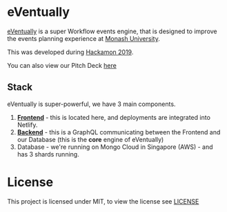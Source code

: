 # eVentually

[eVentually](https://eventually-alpha.netlify.com) is a super Workflow events engine, that is designed to improve the events planning experience at [Monash University](https://monash.edu).

This was developed during [Hackamon 2019](https://monash.edu/students/hackamon).

You can also view our Pitch Deck [here](https://github.com/hackamon2019/pitch-deck/pitch.pdf)

## Stack

eVentually is super-powerful, we have 3 main components.

1. [**Frontend**](https://githubcom/hackamon2019/frontend) - this is located here, and deployments are integrated into Netlify.
2. [**Backend**](https://github.com/hackamon2019/backend) - this is a GraphQL communicating between the Frontend and our Database (this is the **core** engine of eVentually)
3. Database - we're running on Mongo Cloud in Singapore (AWS) - and has 3 shards running.

# License

This project is licensed under MIT, to view the license see [LICENSE](./LICENSE)
